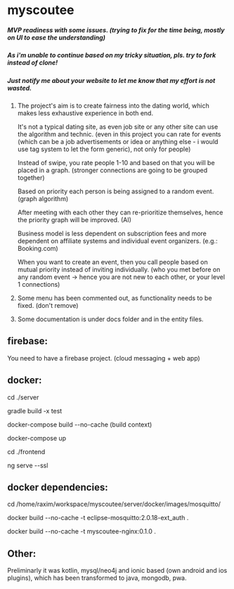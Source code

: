 # myscoutee

##### MVP readiness with some issues. (trying to fix for the time being, mostly on UI to ease the understanding)
##### As i'm unable to continue based on my tricky situation, pls. try to fork instead of clone!
##### Just notify me about your website to let me know that my effort is not wasted.

1) The project's aim is to create fairness into the dating world, which makes less exhaustive experience in both end.
   
   It's not a typical dating site, as even job site or any other site can use the algorithm and technic.
   (even in this project you can rate for events (which can be a job advertisements or idea or anything else - i would use tag system to let the form generic), not only for people)
   
   Instead of swipe, you rate people 1-10 and based on that you will be placed in a graph.
   (stronger connections are going to be grouped together)
   
   Based on priority each person is being assigned to a random event. (graph algorithm)
   
   After meeting with each other they can re-prioritize themselves, hence the priority graph will be improved. (AI)
   
   Business model is less dependent on subscription fees and more dependent on affiliate systems and individual event organizers. (e.g.: Booking.com)
   
   When you want to create an event, then you call people based on mutual priority instead of inviting individually. (who you met before on any random event -> hence you are not new to each other, or your level 1 connections)
2) Some menu has been commented out, as functionality needs to be fixed. (don't remove)
3) Some documentation is under docs folder and in the entity files.



firebase:
---------

You need to have a firebase project. (cloud messaging + web app)

docker:
-------
cd ./server

gradle build -x test

docker-compose build --no-cache (build context)

docker-compose up


cd ./frontend

ng serve --ssl

docker dependencies:
--------------------

cd /home/raxim/workspace/myscoutee/server/docker/images/mosquitto/

docker build --no-cache -t eclipse-mosquitto:2.0.18-ext_auth .

docker build --no-cache -t myscoutee-nginx:0.1.0 .

Other:
------

Preliminarly it was kotlin, mysql/neo4j and ionic based (own android and ios plugins), which has been transformed to java, mongodb, pwa.
